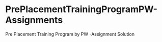 # PrePlacementTrainingProgramPW-Assignments
Pre Placement Training Program by PW -Assignment Solution
